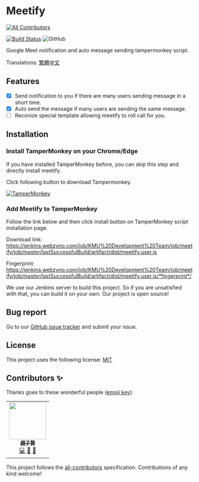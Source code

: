 # Meetify
<!-- ALL-CONTRIBUTORS-BADGE:START - Do not remove or modify this section -->
[![All Contributors](https://img.shields.io/badge/all_contributors-1-orange.svg?style=flat-square)](#contributors-)
<!-- ALL-CONTRIBUTORS-BADGE:END -->

[![Build Status](https://jenkins.webzyno.com/buildStatus/icon?job=KMU+Development+Team%2Fmeetify%2Fmaster)](https://jenkins.webzyno.com/job/KMU%20Development%20Team/job/meetify/job/master/)
![GitHub](https://img.shields.io/github/license/KMU-Dev/meetify?color=blue)

Google Meet notification and auto message sending tampermonkey script.

Translations: [繁體中文](docs/README-zh_TW.md)

## Features

- [x] Send notification to you if there are many users sending message in a short time.
- [x] Auto send the message if many users are sending the same message.
- [ ] Reconize special template allowing meetify to roll call for you.

## Installation

### Install TamperMonkey on your Chrome/Edge

If you have installed TamperMonkey before, you can skip this step and directly install meetify.

Click following button to download Tampermonkey.

[![TamperMonkey](https://storage.googleapis.com/chrome-gcs-uploader.appspot.com/image/WlD8wC6g8khYWPJUsQceQkhXSlv1/mPGKYBIR2uCP0ApchDXE.png)](https://chrome.google.com/webstore/detail/tampermonkey/dhdgffkkebhmkfjojejmpbldmpobfkfo)

### Add Meetify to TamperMonkey

Follow the link below and then click install button on TamperMonkey script installation page.

Download link: https://jenkins.webzyno.com/job/KMU%20Development%20Team/job/meetify/job/master/lastSuccessfulBuild/artifact/dist/meetify.user.js

Fingerprint: https://jenkins.webzyno.com/job/KMU%20Development%20Team/job/meetify/job/master/lastSuccessfulBuild/artifact/dist/meetify.user.js/*fingerprint*/

We use our Jenkins server to build this project. So if you are unsatisfied with that, you can build it on your own. Our project is open source!

## Bug report

Go to our [GitHub issue tracker](https://github.com/KMU-Dev/meetify/issues) and submit your issue.

## License

This project uses the following license: [MIT](LICENSE.md)

## Contributors ✨

Thanks goes to these wonderful people ([emoji key](https://allcontributors.org/docs/en/emoji-key)):

<!-- ALL-CONTRIBUTORS-LIST:START - Do not remove or modify this section -->
<!-- prettier-ignore-start -->
<!-- markdownlint-disable -->
<table>
  <tr>
    <td align="center"><a href="https://github.com/ZhaoTzuHsien"><img src="https://avatars.githubusercontent.com/u/37932792?v=4?s=100" width="100px;" alt=""/><br /><sub><b>趙子賢</b></sub></a><br /><a href="https://github.com/KMU-Dev/meetify/commits?author=ZhaoTzuHsien" title="Code">💻</a> <a href="#ideas-ZhaoTzuHsien" title="Ideas, Planning, & Feedback">🤔</a> <a href="https://github.com/KMU-Dev/meetify/commits?author=ZhaoTzuHsien" title="Documentation">📖</a></td>
  </tr>
</table>

<!-- markdownlint-restore -->
<!-- prettier-ignore-end -->

<!-- ALL-CONTRIBUTORS-LIST:END -->

This project follows the [all-contributors](https://github.com/all-contributors/all-contributors) specification. Contributions of any kind welcome!